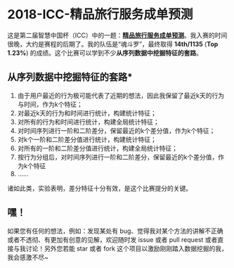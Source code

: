 # 2018-ICC-精品旅行服务成单预测

这是第二届智慧中国杯（ICC）中的一题：**[精品旅行服务成单预测](http://www.dcjingsai.com/common/cmpt/%E7%B2%BE%E5%93%81%E6%97%85%E8%A1%8C%E6%9C%8D%E5%8A%A1%E6%88%90%E5%8D%95%E9%A2%84%E6%B5%8B_%E7%AB%9E%E8%B5%9B%E4%BF%A1%E6%81%AF.html)**。我入赛的时间很晚，大约是赛程的后期了。我的队伍是“魂斗罗”，最终取得 **14th/1135** (**Top 1.23%**) 的成绩。这个比赛可以学到不少**从序列数据中挖掘特征的套路**。

## 从序列数据中挖掘特征的套路*

1. 由于用户最近的行为极可能代表了近期的想法，因此我保留了最近k天的行为与时间，作为k个特征；
2. 对最近k天的行为和时间进行统计，构建统计特征；
3. 对所有的行为和时间进行统计，构建全局统计特征；
4. 对时间序列进行一阶和二阶差分，保留最近的k个差分值，作为k个特征；
5. 对k个一阶和二阶差分值进行统计，构建统计特征；
6. 对所有的一阶和二阶差分值进行统计，构建全局统计特征；
7. 按行为分组后，对时间序列进行一阶和二阶差分，保留最近的k个差分值，作为k个特征
8. ……

诸如此类，实验表明，差分特征十分有效，是这个比赛提分的关键。

## 嘿！

如果您有任何的想法，例如：发现某处有 bug、觉得我对某个方法的讲解不正确或者不透彻、有更加有创意的见解，欢迎随时发 issue 或者 pull request 或者直接与我讨论！另外您若能 star 或者 fork 这个项目以激励刚刚踏入数据挖掘的我，我会感激不尽~